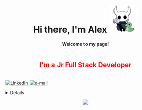 
<h1 align="center"> Hi there, I'm Alex <img src="https://github.com/AlexCoder99/AlexCoder99/blob/main/assets/hollow-flowey.png" width="90px" alt=" "></h1>
<p align="center"> <b> Welcome to my page!</b> <br><br> <h2 align="center" style="color:red">I'm a Jr Full Stack Developer <br> </h2><br> <a href="https://www.linkedin.com/in/aleksander-guci-7b7968265/"> <img src="https://img.shields.io/badge/LinkedIn-blue?style=flat-square&logo=linkedin" alt="LinkedIn"> </a> <a href="mailto:alexguci@outlook.it"> <img src="https://img.shields.io/badge/Email-blue?style=flat-square&logo=gmail&logoColor=white" alt="e-mail"> </a> </p>  <details> <p align="center"> <a href="https://github.com/AlexCoder99"> <img src="http://github-profile-summary-cards.vercel.app/api/cards/profile-details?username=AlexCoder99&theme=transparent" /> </a> <a href="https://github.com/AlexCoder99"> <img src="https://github-readme-streak-stats.herokuapp.com/?user=AlexCoder99&hide_border=true&card_width=338&theme=transparent" /> </a> <a href="https://github.com/AlexCoder99"> <img src="http://github-profile-summary-cards.vercel.app/api/cards/stats?username=AlexCoder99&theme=transparent" /> </a> </p> </details> <p align="center"> <a href="https://github.com/AlexCoder99"> <img src="https://komarev.com/ghpvc/?username=AlexCoder99&color=blue&style=flat" /> </a> </p>
